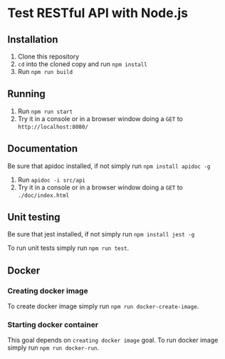 # Test RESTful API with Node.js
## Installation

1. Clone this repository
2. `cd` into the cloned copy and run `npm install`
3. Run `npm run build`

## Running

1. Run `npm run start`
2. Try it in a console or in a browser window doing a `GET` to `http://localhost:8080/`

## Documentation

Be sure that apidoc installed, if not simply run `npm install apidoc -g`

1. Run `apidoc -i src/api`
2. Try it in a console or in a browser window doing a `GET` to `./doc/index.html`

## Unit testing

Be sure that jest installed, if not simply run `npm install jest -g`

To run unit tests simply run `npm run test`.

## Docker 
### Creating docker image

To create docker image simply run `npm run docker-create-image`.
       
### Starting docker container

This goal depends on `creating docker image` goal.
To run docker image simply run `npm run docker-run`.

